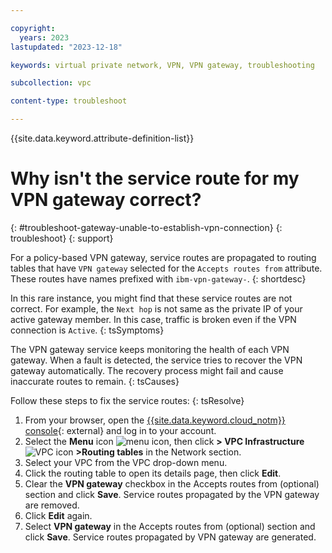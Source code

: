 ```yaml
---

copyright:
  years: 2023
lastupdated: "2023-12-18"

keywords: virtual private network, VPN, VPN gateway, troubleshooting

subcollection: vpc

content-type: troubleshoot

---
```


{{site.data.keyword.attribute-definition-list}}

# Why isn't the service route for my VPN gateway correct?
{: #troubleshoot-gateway-unable-to-establish-vpn-connection}
{: troubleshoot}
{: support}

For a policy-based VPN gateway, service routes are propagated to routing tables that have `VPN gateway` selected for the `Accepts routes from` attribute. These routes have names prefixed with `ibm-vpn-gateway-`.
{: shortdesc}

In this rare instance, you might find that these service routes are not correct. For example, the `Next hop` is not same as the private IP of your active gateway member. In this case, traffic is broken even if the VPN connection is `Active`.
{: tsSymptoms}

The VPN gateway service keeps monitoring the health of each VPN gateway. When a fault is detected, the service tries to recover the VPN gateway automatically. The recovery process might fail and cause inaccurate routes to remain.
{: tsCauses}

Follow these steps to fix the service routes:
{: tsResolve}

1. From your browser, open the [{{site.data.keyword.cloud_notm}} console](/login){: external} and log in to your account.
1. Select the **Menu** icon ![menu icon](../../icons/icon_hamburger.svg), then click **> VPC Infrastructure** ![VPC icon](../../icons/vpc.svg) **>Routing tables** in the Network section.
1. Select your VPC from the VPC drop-down menu.
1. Click the routing table to open its details page, then click **Edit**.
1. Clear the **VPN gateway** checkbox in the Accepts routes from (optional) section and click **Save**. Service routes propagated by the VPN gateway are removed.
1. Click **Edit** again.
1. Select **VPN gateway** in the Accepts routes from (optional) section and click **Save**. Service routes propagated by VPN gateway are generated.
